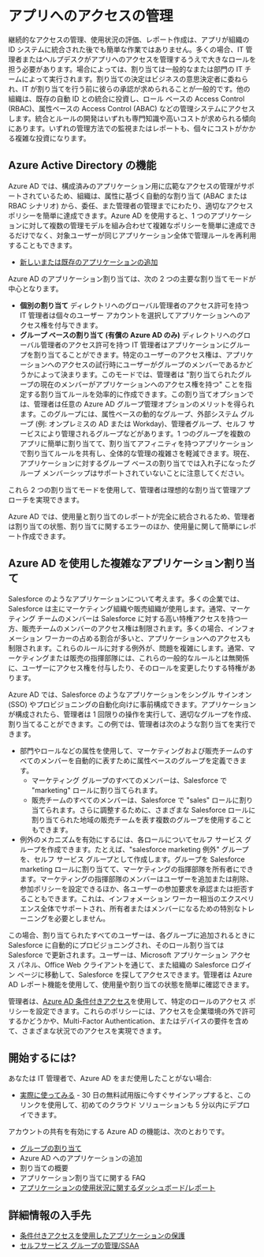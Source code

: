 <properties
  pageTitle="Azure AD を使用したアプリへのアクセスの管理 | Microsoft Azure"
  description="Azure Active Directory により、組織が各ユーザーがアクセスするアプリをどのように指定できるかついて説明します。"
  services="active-directory"
  documentationCenter=""
  authors="msStevenPo"
  manager="stevenpo"
  editor=""/>

 <tags
  ms.service="active-directory"
  ms.workload="identity"
  ms.tgt_pltfrm="na"
  ms.devlang="na"
  ms.topic="article"
  ms.date="12/08/2015"
  ms.author="stevenpo"/>


# アプリへのアクセスの管理

継続的なアクセスの管理、使用状況の評価、レポート作成は、アプリが組織の ID システムに統合された後でも簡単な作業ではありません。多くの場合、IT 管理者またはヘルプデスクがアプリへのアクセスを管理するうえで大きなロールを担う必要があります。場合によっては、割り当ては一般的なまたは部門の IT チームによって実行されます。割り当ての決定はビジネスの意思決定者に委ねられ、IT が割り当てを行う前に彼らの承認が求められることが一般的です。他の組織は、既存の自動 ID との統合に投資し、ロール ベースの Access Control (RBAC)、属性ベースの Access Control (ABAC) などの管理システムにアクセスします。統合とルールの開発はいずれも専門知識や高いコストが求められる傾向にあります。いずれの管理方法での監視またはレポートも、個々にコストがかかる複雑な投資になります。

## Azure Active Directory の機能

 Azure AD では、構成済みのアプリケーション用に広範なアクセスの管理がサポートされているため、組織は、属性に基づく自動的な割り当て (ABAC または RBAC シナリオ) から、委任、また管理者の管理までにわたり、適切なアクセス ポリシーを簡単に達成できます。Azure AD を使用すると、1 つのアプリケーションに対して複数の管理モデルを組み合わせて複雑なポリシーを簡単に達成できるだけでなく、対象ユーザーが同じアプリケーション全体で管理ルールを再利用することもできます。

 - [新しいまたは既存のアプリケーションの追加](active-directory-sso-integrate-saas-apps.md)


 Azure AD のアプリケーション割り当ては、次の 2 つの主要な割り当てモードが中心となります。

- **個別の割り当て** ディレクトリへのグローバル管理者のアクセス許可を持つ IT 管理者は個々のユーザー アカウントを選択してアプリケーションへのアクセス権を付与できます。
- **グループ ベースの割り当て (有償の Azure AD のみ)** ディレクトリへのグローバル管理者のアクセス許可を持つ IT 管理者はアプリケーションにグループを割り当てることができます。特定のユーザーのアクセス権は、アプリケーションへのアクセスの試行時にユーザーがグループのメンバーであるかどうかによって決まります。このモードでは、管理者は "割り当てられたグループの現在のメンバーがアプリケーションへのアクセス権を持つ" ことを指定する割り当てルールを効率的に作成できます。この割り当てオプションでは、管理者は任意の Azure AD グループ管理オプションのメリットを得られます。このグループには、属性ベースの動的なグループ、外部システム グループ (例: オンプレミスの AD または Workday)、管理者グループ、セルフ サービスにより管理されるグループなどがあります。1 つのグループを複数のアプリに簡単に割り当てて、割り当てアフィニティを持つアプリケーションで割り当てルールを共有し、全体的な管理の複雑さを軽減できます。現在、アプリケーションに対するグループ ベースの割り当てでは入れ子になったグループ メンバーシップはサポートされていないことに注意してください。

これら 2 つの割り当てモードを使用して、管理者は理想的な割り当て管理アプローチを実現できます。

Azure AD では、使用量と割り当てのレポートが完全に統合されるため、管理者は割り当ての状態、割り当てに関するエラーのほか、使用量に関して簡単にレポート作成できます。

## Azure AD を使用した複雑なアプリケーション割り当て

Salesforce のようなアプリケーションについて考えます。多くの企業では、Salesforce は主にマーケティング組織や販売組織が使用します。通常、マーケティング チームのメンバーは Salesforce に対する高い特権アクセスを持つ一方、販売チームのメンバーのアクセス権は制限されます。多くの場合、インフォメーション ワーカーの占める割合が多いと、アプリケーションへのアクセスも制限されます。これらのルールに対する例外が、問題を複雑にします。通常、マーケティングまたは販売の指揮部隊には、これらの一般的なルールとは無関係に、ユーザーにアクセス権を付与したり、そのロールを変更したりする特権があります。

Azure AD では、Salesforce のようなアプリケーションをシングル サインオン (SSO) やプロビジョニングの自動化向けに事前構成できます。アプリケーションが構成されたら、管理者は 1 回限りの操作を実行して、適切なグループを作成、割り当てることができます。この例では、管理者は次のような割り当てを実行できます。

- 部門やロールなどの属性を使用して、マーケティングおよび販売チームのすべてのメンバーを自動的に表すために属性ベースのグループを定義できます。
    - マーケティング グループのすべてのメンバーは、Salesforce で "marketing" ロールに割り当てられます。
    - 販売チームのすべてのメンバーは、Salesforce で "sales" ロールに割り当てられます。さらに調整するために、さまざまな Salesforce ロールに割り当てられた地域の販売チームを表す複数のグループを使用することもできます。
- 例外のメカニズムを有効にするには、各ロールについてセルフ サービス グループを作成できます。たとえば、"salesforce marketing 例外" グループを、セルフ サービス グループとして作成します。グループを Salesforce marketing ロールに割り当てて、マーケティングの指揮部隊を所有者にできます。マーケティングの指揮部隊のメンバーはユーザーを追加または削除、参加ポリシーを設定できるほか、各ユーザーの参加要求を承認または拒否することもできます。これは、インフォメーション ワーカー相当のエクスペリエンス全体でサポートされ、所有者またはメンバーになるための特別なトレーニングを必要としません。

この場合、割り当てられたすべてのユーザーは、各グループに追加されるときに Salesforce に自動的にプロビジョニングされ、そのロール割り当ては Salesforce で更新されます。ユーザーは、Microsoft アプリケーション アクセス パネル、Office Web クライアントを通じて、また組織の Salesforce ログイン ページに移動して、Salesforce を探してアクセスできます。管理者は Azure AD レポート機能を使用して、使用量や割り当ての状態を簡単に確認できます。

 管理者は、[Azure AD 条件付きアクセス](active-directory-conditional-access.md)を使用して、特定のロールのアクセス ポリシーを設定できます。これらのポリシーには、アクセスを企業環境の外で許可するかどうかや、Multi-Factor Authentication、またはデバイスの要件を含めて、さまざまな状況でのアクセスを実現できます。

## 開始するには?

あなたは IT 管理者で、Azure AD をまだ使用したことがない場合:

 - [実際に使ってみる](https://azure.microsoft.com/trial/get-started-active-directory/) - 30 日の無料試用版に今すぐサインアップすると、このリンクを使用して、初めてのクラウド ソリューションも 5 分以内にデプロイできます。

アカウントの共有を有効にする Azure AD の機能は、次のとおりです。

- [グループの割り当て](active-directory-accessmanagement-self-service-group-management.md)
- Azure AD へのアプリケーションの追加
- 割り当ての概要
- アプリケーション割り当てに関する FAQ
- [アプリケーションの使用状況に関するダッシュボード/レポート](active-directory-passwords-get-insights.md)

## 詳細情報の入手先

- [条件付きアクセスを使用したアプリケーションの保護](active-directory-conditional-access.md)
- [セルフサービス グループの管理/SSAA](active-directory-accessmanagement-self-service-group-management.md)

<!---HONumber=AcomDC_1210_2015-->